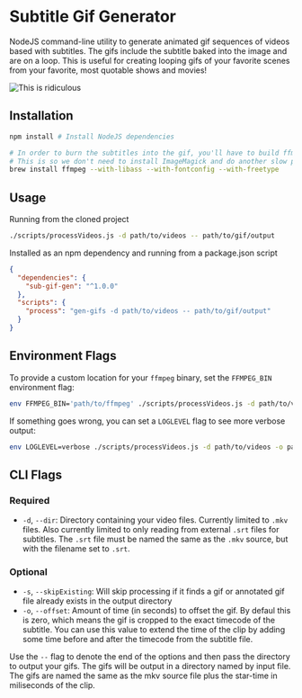 # Subtitle Gif Generator

NodeJS command-line utility to generate animated gif sequences of videos based with subtitles.
The gifs include the subtitle baked into the image and are on a loop. This is useful for creating
looping gifs of your favorite scenes from your favorite, most quotable shows and movies!

![This is ridiculous](http://cdn.joe.sh/projects/sub-gif-gen/stanley.gif)

## Installation

```sh
npm install # Install NodeJS dependencies

# In order to burn the subtitles into the gif, you'll have to build ffmpeg with freetype enabled.
# This is so we don't need to install ImageMagick and do another slow processing step
brew install ffmpeg --with-libass --with-fontconfig --with-freetype
```

## Usage

Running from the cloned project
```sh
./scripts/processVideos.js -d path/to/videos -- path/to/gif/output
```

Installed as an npm dependency and running from a package.json script
```json
{
  "dependencies": {
    "sub-gif-gen": "^1.0.0"
  },
  "scripts": {
    "process": "gen-gifs -d path/to/videos -- path/to/gif/output"
  }
}
```

## Environment Flags

To provide a custom location for your `ffmpeg` binary, set the `FFMPEG_BIN` environment flag:
```sh
env FFMPEG_BIN='path/to/ffmpeg' ./scripts/processVideos.js -d path/to/videos -o path/to/gif/output
```

If something goes wrong, you can set a `LOGLEVEL` flag to see more verbose output:
```sh
env LOGLEVEL=verbose ./scripts/processVideos.js -d path/to/videos -o path/to/gif/output
```

## CLI Flags

### Required
- `-d`, `--dir`: Directory containing your video files. Currently limited to `.mkv` files. Also
  currently limited to only reading from external `.srt` files for subtitles. The `.srt` file must
  be named the same as the `.mkv` source, but with the filename set to `.srt`.

### Optional
- `-s`, `--skipExisting`: Will skip processing if it finds a gif or annotated gif file already
  exists in the output directory
- `-o`, `--offset`: Amount of time (in seconds) to offset the gif. By defaul this is zero, which
  means the gif is cropped to the exact timecode of the subtitle. You can use this value to extend
  the time of the clip by adding some time before and after the timecode from the subtitle file.

Use the `--` flag to denote the end of the options and then pass the directory to output your gifs.
The gifs will be output in a directory named by input file. The gifs are named the same as the mkv
source file plus the star-time in miliseconds of the clip.
